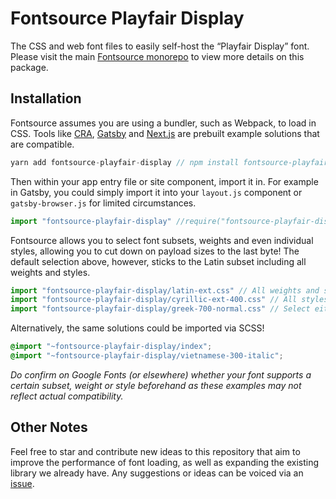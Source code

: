 # Fontsource Playfair Display

The CSS and web font files to easily self-host the “Playfair Display” font. Please visit the main [Fontsource monorepo](https://github.com/DecliningLotus/fontsource) to view more details on this package.

## Installation

Fontsource assumes you are using a bundler, such as Webpack, to load in CSS. Tools like [CRA](https://create-react-app.dev/), [Gatsby](https://www.gatsbyjs.org/) and [Next.js](https://nextjs.org/) are prebuilt example solutions that are compatible.

```javascript
yarn add fontsource-playfair-display // npm install fontsource-playfair-display
```

Then within your app entry file or site component, import it in. For example in Gatsby, you could simply import it into your `layout.js` component or `gatsby-browser.js` for limited circumstances.

```javascript
import "fontsource-playfair-display" //require("fontsource-playfair-display")
```

Fontsource allows you to select font subsets, weights and even individual styles, allowing you to cut down on payload sizes to the last byte! The default selection above, however, sticks to the Latin subset including all weights and styles.

```javascript
import "fontsource-playfair-display/latin-ext.css" // All weights and styles included.
import "fontsource-playfair-display/cyrillic-ext-400.css" // All styles included.
import "fontsource-playfair-display/greek-700-normal.css" // Select either normal or italic.
```

Alternatively, the same solutions could be imported via SCSS!

```scss
@import "~fontsource-playfair-display/index";
@import "~fontsource-playfair-display/vietnamese-300-italic";
```

_Do confirm on Google Fonts (or elsewhere) whether your font supports a certain subset, weight or style beforehand as these examples may not reflect actual compatibility._

## Other Notes

Feel free to star and contribute new ideas to this repository that aim to improve the performance of font loading, as well as expanding the existing library we already have. Any suggestions or ideas can be voiced via an [issue](https://github.com/DecliningLotus/fontsource/issues).
